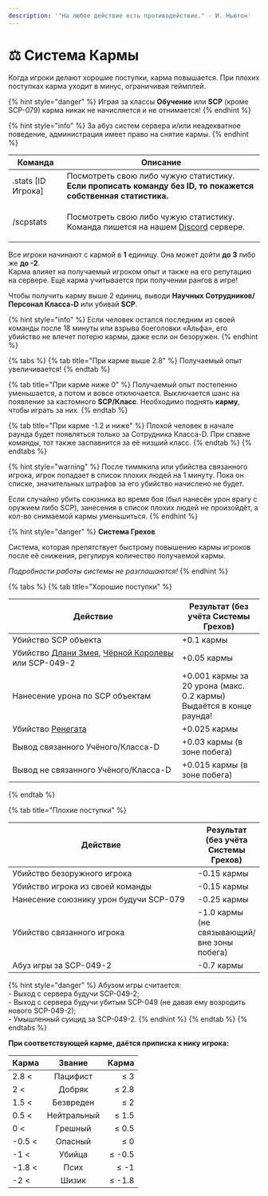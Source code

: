 ```yaml
---
description: '"На любое действие есть противодействие." - И. Ньютон'
---
```


# ⚖ Система Кармы

Когда игроки делают хорошие поступки, карма повышается. При плохих поступках карма уходит в минус, ограничивая геймплей.

{% hint style="danger" %}
Играя за классы **Обучение** или **SCP** (кроме SCP-079) карма никак не начисляется и не отнимается!
{% endhint %}

{% hint style="info" %}
За абуз систем сервера и/или неадекватное поведение, администрация имеет право на снятие кармы.
{% endhint %}

| Команда             | Описание                                                                                                                                       |
| ------------------- | ---------------------------------------------------------------------------------------------------------------------------------------------- |
| .stats \[ID Игрока] | Посмотреть свою либо чужую статистику. **Если прописать команду без ID, то покажется собственная статистика.**                                 |
| /scpstats           | <p>Посмотреть свою либо чужую статистику.<br>Команда пишется на нашем <a href="https://discord.com/invite/376sEKP2tX">Discord</a> сервере.</p> |

Все игроки начинают с кармой в **1** единицу. Она может дойти **до 3** либо же **до -2**.\
Карма влияет на получаемый игроком опыт и также на его репутацию на сервере. Ещё карма учитывается при получении рангов в игре!

Чтобы получить карму выше 2 единиц, выводи **Научных Сотрудников/Персонал Класса-D** или убивай **SCP**.

{% hint style="info" %}
Если человек остался последним из своей команды после 18 минуты или взрыва боеголовки «Альфа», его убийство не влечет потерю кармы, даже если он безоружен.
{% endhint %}

{% tabs %}
{% tab title="При карме выше 2.8" %}
Получаемый опыт увеличивается!
{% endtab %}

{% tab title="При карме ниже 0" %}
Получаемый опыт постепенно уменьшается, а потом и вовсе отключается. Выключается шанс на появление за кастомного **SCP/Класс**. Необходимо поднять **карму**, чтобы играть за них.
{% endtab %}

{% tab title="При карме -1.2 и ниже" %}
Плохой человек в начале раунда будет появляться только за Сотрудника Класса-D. При спавне команды, тот также заспавнится за её низший класс.
{% endtab %}
{% endtabs %}

{% hint style="warning" %}
После тиммкила или убийства связанного игрока, игрок попадает в список плохих людей на 1 минуту. Пока он списке, значительных штрафов за его убийство начислено не будет.

Если случайно убить союзника во время боя (был нанесён урон врагу с оружием либо SCP), занесения в список плохих людей не произойдёт, а кол-во снимаемой кармы уменьшиться.
{% endhint %}

{% hint style="danger" %}
**Система Грехов**

Система, которая препятствует быстрому повышению кармы игроков после её снижения, регулируя количество получаемой кармы.

_Подробности работы системы не разглашаются!_
{% endhint %}

{% tabs %}
{% tab title="Хорошие поступки" %}
<table><thead><tr><th width="324.3357281899227">Действие</th><th>Результат (без учёта Системы Грехов)</th></tr></thead><tbody><tr><td>Убийство SCP объекта</td><td>+0.1 кармы</td></tr><tr><td>Убийство <a href="../custom-classes/custom-teams/serpents-hand.md">Длани Змея</a>, <a href="../custom-classes/custom-teams/black-queen.md">Чёрной Королевы</a> или SCP-049-2</td><td>+0.05 кармы</td></tr><tr><td>Нанесение урона по SCP объектам</td><td>+0.001 кармы за 20 урона (макс. 0.2 кармы)<br>Выдаётся в конце раунда!</td></tr><tr><td>Убийство <a href="../server-mechanics/other.md">Ренегата</a></td><td>+0.025 кармы</td></tr><tr><td>Вывод связанного Учёного/Класса-D</td><td>+0.03 кармы (в зоне побега)</td></tr><tr><td>Вывод не связанного Учёного/Класса-D</td><td>+0.015 кармы (в зоне побега)</td></tr></tbody></table>
{% endtab %}

{% tab title="Плохие поступки" %}
<table><thead><tr><th width="394">Действие</th><th>Результат (без учёта Системы Грехов)</th></tr></thead><tbody><tr><td>Убийство безоружного игрока</td><td>-0.15 кармы</td></tr><tr><td>Убийство игрока из своей команды</td><td>-0.15 кармы</td></tr><tr><td>Нанесение союзнику урон будучи SCP-079</td><td>-0.25 кармы</td></tr><tr><td>Убийство связанного игрока</td><td>-1.0 кармы (не связывающий/вне зоны побега)</td></tr><tr><td>Абуз игры за SCP-049-2</td><td>-0.7 кармы</td></tr></tbody></table>

{% hint style="danger" %}
Абузом игры считается:\
\- Выход с сервера будучи SCP-049-2;\
\- Выход с сервера будучи убитым SCP-049 (не давая ему возродить нового SCP-049-2);\
\- Умышленный суицид за SCP-049-2.
{% endhint %}
{% endtab %}
{% endtabs %}

**При соответствующей карме, даётся приписка к нику игрока:**

| Карма  |    Звание   |  Карма |
| ------ | :---------: | -----: |
| 2.8 <  |   Пацифист  |    ≤ 3 |
| 2 <    |    Добряк   |  ≤ 2.8 |
| 1.5 <  |  Безвреден  |    ≤ 2 |
| 0.5 <  | Нейтральный |  ≤ 1.5 |
| 0 <    |   Грешный   |  ≤ 0.5 |
| -0.5 < |   Опасный   |    ≤ 0 |
| -1 <   |    Убийца   | ≤ -0.5 |
| -1.8 < |     Псих    |   ≤ -1 |
| -2 <   |    Шизик    | ≤ -1.8 |
